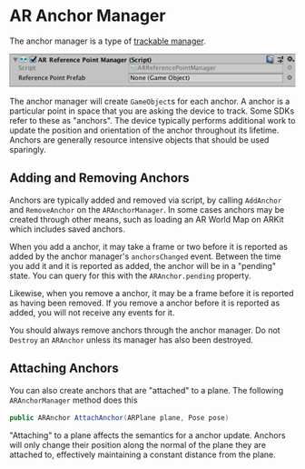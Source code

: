 # AR Anchor Manager

The anchor manager is a type of [trackable manager](trackable-managers.md).

![alt text](images/ar-anchor-manager.png "AR Anchor Manager")

The anchor manager will create `GameObject`s for each anchor. A anchor is a particular point in space that you are asking the device to track. Some SDKs refer to these as "anchors". The device typically performs additional work to update the position and orientation of the anchor throughout its lifetime. Anchors are generally resource intensive objects that should be used sparingly.

## Adding and Removing Anchors

Anchors are typically added and removed via script, by calling `AddAnchor` and `RemoveAnchor` on the `ARAnchorManager`. In some cases anchors may be created through other means, such as loading an AR World Map on ARKit which includes saved anchors.

When you add a anchor, it may take a frame or two before it is reported as added by the anchor manager's `anchorsChanged` event. Between the time you add it and it is reported as added, the anchor will be in a "pending" state. You can query for this with the `ARAnchor.pending` property.

Likewise, when you remove a anchor, it may be a frame before it is reported as having been removed. If you remove a anchor before it is reported as added, you will not receive any events for it.

You should always remove anchors through the anchor manager. Do not `Destroy` an `ARAnchor` unless its manager has also been destroyed.

## Attaching Anchors

You can also create anchors that are "attached" to a plane. The following `ARAnchorManager` method does this
```csharp
public ARAnchor AttachAnchor(ARPlane plane, Pose pose)
```

"Attaching" to a plane affects the semantics for a anchor update. Anchors will only change their position along the normal of the plane they are attached to, effectively maintaining a constant distance from the plane.
